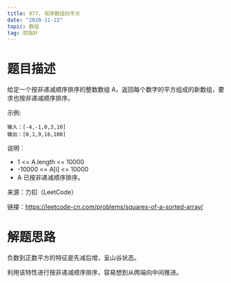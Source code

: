 ```yaml
---
title: 977. 有序数组的平方
date: "2020-11-22"
topic: 数组
tag: 双指针
---
```


# 题目描述

给定一个按非递减顺序排序的整数数组 A，返回每个数字的平方组成的新数组，要求也按非递减顺序排序。

示例:

```
输入：[-4,-1,0,3,10]
输出：[0,1,9,16,100]
```

说明：
- 1 <= A.length <= 10000
- -10000 <= A[i] <= 10000
- A 已按非递减顺序排序。



来源：力扣（LeetCode）

链接：https://leetcode-cn.com/problems/squares-of-a-sorted-array/

# 解题思路

负数到正数平方的特征是先减后增，呈山谷状态。

利用该特性进行按非递减顺序排序，容易想到从两端向中间推进。
